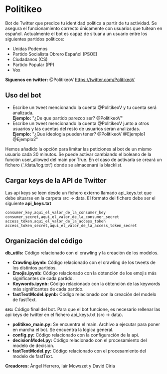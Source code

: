 # Politikeo
Bot de Twitter que predice tu identidad política a partir de tu actividad. Se asegura el funcionamiento correcto únicamente con usuarios que tuitean en español. Actualmente el bot es capaz de situar a un usuario entre los siguientes partidos políticos:
- Unidas Podemos
- Partido Socialista Obrero Español (PSOE)
- Ciudadanos (CS)
- Partido Popular (PP)
- Vox

**Siguenos en twitter:** @PolitikeoV https://twitter.com/PolitikeoV

## Uso del bot
- Escribe un tweet mencionando la cuenta @PolitikeoV y tu cuenta será analizada.<br>
**Ejemplo:** "¿De que partido parezco ser? @PolitikeoV"
- Escribe un tweet mencionando la cuenta @PolitikeoV junto a otros usuarios y las cuentas del resto de usuarios serán analizadas.<br>
**Ejemplo:** "¿Que ideologia pueden tener? @PolitikeoV @Ejemplo1 @Ejemplo2"

Hemos añadido la opción para limitar las peticiones al bot de un mismo usuario cada 30 minutos. Se puede activar cambiando el boleano de la función user_allowed del main por True. En el caso de activarla se creará un fichero ('./data/log.txt') donde se almacenará la blacklist.

## Cargar keys de la API de Twitter

Las api keys se leen desde un fichero externo llamado api_keys.txt que debe situarse en la carpeta src → data. El formato del fichero debe ser el siguiente
**api_keys.txt**
~~~
consumer_key,aqui_el_valor_de_la_consumer_key
consumer_secret,aqui_el_valor_de_la_consumer_secret
access_token,aqui_el_valor_de_la_access_token
access_token_secret,aqui_el_valor_de_la_access_token_secret
~~~

## Organización del código

**db_utils:** Código relacionado con el crawling y la creación de los modelos.
  - **Crawling.ipynb:** Código relacionado con el crawling de los tweets de los distintos partidos.
  - **Emojis.ipynb:** Código relacionado con la obtención de los emojis más significantes de cada partido.
  - **Keywords.ipynb:** Código relacionado con la obtención de las keywords más significantes de cada partido.
  - **fastTextModel.ipynb:** Código relacionado con la creación del modelo de fastText.
  
**src:** Código final del bot. Para que el bot funcione, es necesario rellenar las api keys de twitter en el fichero api_keys.txt (src → data).
  - **politikeo_main.py:** Se encuentra el main. Archivo a ejecutar para poner en marcha el bot. Se encuentra la logica general.
  - **config.py:** Código relacionado con la configuración de la api.
  - **decisionModel.py:** Código relacionado con el procesamiento del modelo de decisión.
  - **fastTextModel.py:** Código relacionado con el procesamiento del modelo de fastText.

**Creadores:** Àngel Herrero, Iair Mowszet y David Ciria
